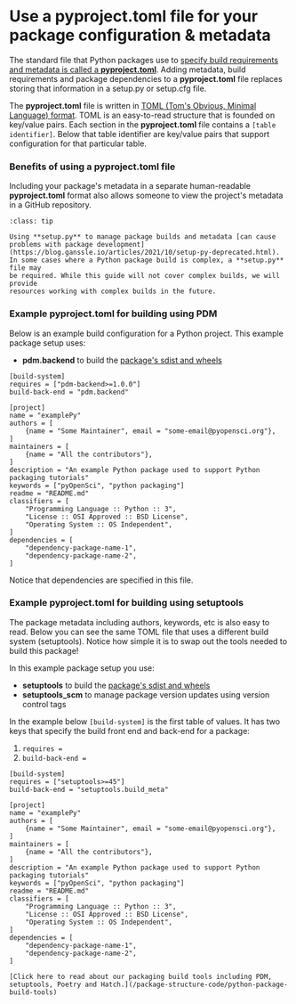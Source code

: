 # Use a pyproject.toml file for your package configuration & metadata

The standard file that Python packages use to [specify build requirements and
metadata is called a **pyproject.toml**](https://packaging.python.org/en/latest/specifications/declaring-project-metadata/). Adding metadata, build requirements
and package dependencies to a **pyproject.toml** file replaces storing that
information in a setup.py or setup.cfg file.

The **pyproject.toml** file is written in [TOML (Tom's Obvious, Minimal Language) format](https://toml.io/en/). TOML is an easy-to-read structure that is founded on key/value pairs. Each section in the **pyproject.toml** file contains a `[table identifier]`.
Below that table identifier are key/value pairs that
support configuration for that particular table.

### Benefits of using a pyproject.toml file

Including your package's metadata in a separate human-readable **pyproject.toml**
format also allows someone to view the project's metadata in a GitHub repository.

<!-- setup.cfg for project metadata is being deprecated - set setuptools guide and
https://setuptools.pypa.io/en/latest/userguide/pyproject_config.html
pypa -
https://packaging.python.org/en/latest/specifications/declaring-project-metadata/ -->

```{admonition} Setup.py is still useful for complex package builds
:class: tip

Using **setup.py** to manage package builds and metadata [can cause problems with package development](https://blog.ganssle.io/articles/2021/10/setup-py-deprecated.html).
In some cases where a Python package build is complex, a **setup.py** file may
be required. While this guide will not cover complex builds, we will provide
resources working with complex builds in the future.

```

### Example pyproject.toml for building using PDM

Below is an example build configuration for a Python project. This example
package setup uses:

- **pdm.backend** to build the [package's sdist and wheels](python-package-distribution-files-sdist-wheel)

```
[build-system]
requires = ["pdm-backend>=1.0.0"]
build-back-end = "pdm.backend"

[project]
name = "examplePy"
authors = [
    {name = "Some Maintainer", email = "some-email@pyopensci.org"},
]
maintainers = [
    {name = "All the contributors"},
]
description = "An example Python package used to support Python packaging tutorials"
keywords = ["pyOpenSci", "python packaging"]
readme = "README.md"
classifiers = [
    "Programming Language :: Python :: 3",
    "License :: OSI Approved :: BSD License",
    "Operating System :: OS Independent",
]
dependencies = [
    "dependency-package-name-1",
    "dependency-package-name-2",
]
```

Notice that dependencies are specified in this file.

### Example pyproject.toml for building using setuptools

The package metadata including authors, keywords, etc is also easy to read.
Below you can see the same TOML file that uses a different build system (setuptools).
Notice how simple it is to swap out the tools needed to build this package!

In this example package setup you use:

- **setuptools** to build the [package's sdist and wheels](python-package-distribution-files-sdist-wheel)
- **setuptools_scm** to manage package version updates using version control tags

In the example below `[build-system]` is the first table
of values. It has two keys that specify the build front end and back-end for a package:

1. `requires =`
1. `build-back-end =`

```
[build-system]
requires = ["setuptools>=45"]
build-back-end = "setuptools.build_meta"

[project]
name = "examplePy"
authors = [
    {name = "Some Maintainer", email = "some-email@pyopensci.org"},
]
maintainers = [
    {name = "All the contributors"},
]
description = "An example Python package used to support Python packaging tutorials"
keywords = ["pyOpenSci", "python packaging"]
readme = "README.md"
classifiers = [
    "Programming Language :: Python :: 3",
    "License :: OSI Approved :: BSD License",
    "Operating System :: OS Independent",
]
dependencies = [
    "dependency-package-name-1",
    "dependency-package-name-2",
]
```

```{note}
[Click here to read about our packaging build tools including PDM, setuptools, Poetry and Hatch.](/package-structure-code/python-package-build-tools)
```
